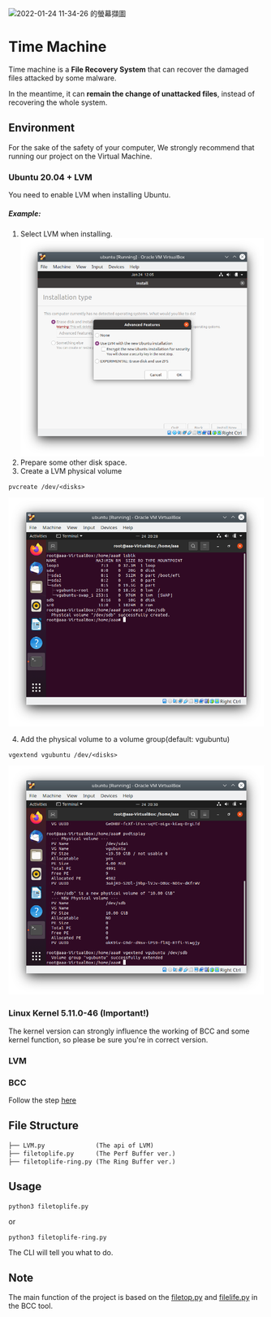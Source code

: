 ![2022-01-24 11-34-26 的螢幕擷圖](https://user-images.githubusercontent.com/55401762/150717884-b904ccef-7c0b-4730-a78e-50ebd6605198.png)
# Time Machine
Time machine is a **File Recovery System** that can recover the damaged files attacked by some malware.

In the meantime, it can **remain the change of unattacked files**, instead of recovering the whole system.

## Environment
For the sake of the safety of your computer, We strongly recommend that running our project on the Virtual Machine.
### Ubuntu 20.04 + LVM
You need to enable LVM when installing Ubuntu.

##### Example:
1. Select LVM when installing.
![step1](https://github.com/noidname01/2021-Fall-NMLab-Final/blob/main/pic/step1.png?raw=true)
2. Prepare some other disk space.
3. Create a LVM physical volume
```
pvcreate /dev/<disks>
```
![step2](https://github.com/noidname01/2021-Fall-NMLab-Final/blob/main/pic/step2.png?raw=true)

4. Add the physical volume to a volume group(default: vgubuntu)
```
vgextend vgubuntu /dev/<disks>
```
![step3](https://github.com/noidname01/2021-Fall-NMLab-Final/blob/main/pic/step3.png?raw=true)


### Linux Kernel 5.11.0-46 (Important!)
The kernel version can strongly influence the working of BCC and some kernel function, so please be sure you're in correct version.
### LVM
### BCC
Follow the step [here](https://github.com/iovisor/bcc/blob/master/INSTALL.md#ubuntu---source)
## File Structure
```
├── LVM.py              (The api of LVM)
├── filetoplife.py      (The Perf Buffer ver.)
├── filetoplife-ring.py (The Ring Buffer ver.)
```
## Usage

```
python3 filetoplife.py
```
or
```
python3 filetoplife-ring.py
```

The CLI will tell you what to do.

## Note

The main function of the project is based on the [filetop.py](https://github.com/iovisor/bcc/blob/master/tools/filetop.py) and [filelife.py](https://github.com/iovisor/bcc/blob/master/tools/filelife.py) in the BCC tool.
